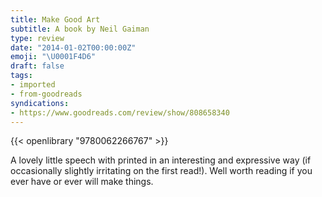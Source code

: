 ```yaml
---
title: Make Good Art
subtitle: A book by Neil Gaiman
type: review
date: "2014-01-02T00:00:00Z"
emoji: "\U0001F4D6"
draft: false
tags:
- imported
- from-goodreads
syndications:
- https://www.goodreads.com/review/show/808658340
---
```


{{< openlibrary "9780062266767" >}}

A lovely little speech with printed in an interesting and expressive way (if occasionally slightly irritating on the first read!). Well worth reading if you ever have or ever will make things.
